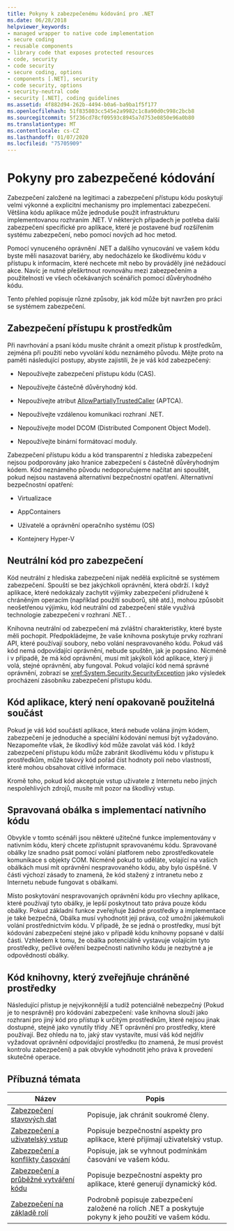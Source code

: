 ```yaml
---
title: Pokyny k zabezpečenému kódování pro .NET
ms.date: 06/28/2018
helpviewer_keywords:
- managed wrapper to native code implementation
- secure coding
- reusable components
- library code that exposes protected resources
- code, security
- code security
- secure coding, options
- components [.NET], security
- code security, options
- security-neutral code
- security [.NET], coding guidelines
ms.assetid: 4f882d94-262b-4494-b0a6-ba9ba1f5f177
ms.openlocfilehash: 51f835803cc545e2a9982c1c8a90d0c998c2bcb8
ms.sourcegitcommit: 5f236cd78cf09593c8945a7d753e0850e96a0b80
ms.translationtype: MT
ms.contentlocale: cs-CZ
ms.lasthandoff: 01/07/2020
ms.locfileid: "75705909"
---
```

# <a name="secure-coding-guidelines"></a>Pokyny pro zabezpečené kódování

Zabezpečení založené na legitimaci a zabezpečení přístupu kódu poskytují velmi výkonné a explicitní mechanismy pro implementaci zabezpečení. Většina kódu aplikace může jednoduše použít infrastrukturu implementovanou rozhraním .NET. V některých případech je potřeba další zabezpečení specifické pro aplikace, které je postavené buď rozšířením systému zabezpečení, nebo pomocí nových ad hoc metod.

Pomocí vynuceného oprávnění .NET a dalšího vynucování ve vašem kódu byste měli nasazovat bariéry, aby nedocházelo ke škodlivému kódu v přístupu k informacím, které nechcete mít nebo by prováděly jiné nežádoucí akce. Navíc je nutné přeškrtnout rovnováhu mezi zabezpečením a použitelností ve všech očekávaných scénářích pomocí důvěryhodného kódu.

Tento přehled popisuje různé způsoby, jak kód může být navržen pro práci se systémem zabezpečení.

## <a name="securing-resource-access"></a>Zabezpečení přístupu k prostředkům

Při navrhování a psaní kódu musíte chránit a omezit přístup k prostředkům, zejména při použití nebo vyvolání kódu neznámého původu. Mějte proto na paměti následující postupy, abyste zajistili, že je váš kód zabezpečený:

- Nepoužívejte zabezpečení přístupu kódu (CAS).

- Nepoužívejte částečně důvěryhodný kód.

- Nepoužívejte atribut [AllowPartiallyTrustedCaller](xref:System.Security.AllowPartiallyTrustedCallersAttribute) (APTCA).

- Nepoužívejte vzdálenou komunikaci rozhraní .NET.

- Nepoužívejte model DCOM (Distributed Component Object Model).

- Nepoužívejte binární formátovací moduly.

Zabezpečení přístupu kódu a kód transparentní z hlediska zabezpečení nejsou podporovány jako hranice zabezpečení s částečně důvěryhodným kódem. Kód neznámého původu nedoporučujeme načítat ani spouštět, pokud nejsou nastavená alternativní bezpečnostní opatření. Alternativní bezpečnostní opatření:

- Virtualizace

- AppContainers

- Uživatelé a oprávnění operačního systému (OS)

- Kontejnery Hyper-V

## <a name="security-neutral-code"></a>Neutrální kód pro zabezpečení

Kód neutrální z hlediska zabezpečení nijak nedělá explicitně se systémem zabezpečení. Spouští se bez jakýchkoli oprávnění, která obdrží. I když aplikace, které nedokázaly zachytit výjimky zabezpečení přidružené k chráněným operacím (například použití souborů, sítě atd.), mohou způsobit neošetřenou výjimku, kód neutrální od zabezpečení stále využívá technologie zabezpečení v rozhraní .NET. .

Knihovna neutrální od zabezpečení má zvláštní charakteristiky, které byste měli pochopit. Předpokládejme, že vaše knihovna poskytuje prvky rozhraní API, které používají soubory, nebo volání nespravovaného kódu. Pokud váš kód nemá odpovídající oprávnění, nebude spuštěn, jak je popsáno. Nicméně i v případě, že má kód oprávnění, musí mít jakýkoli kód aplikace, který ji volá, stejné oprávnění, aby fungoval. Pokud volající kód nemá správné oprávnění, zobrazí se <xref:System.Security.SecurityException> jako výsledek procházení zásobníku zabezpečení přístupu kódu.

## <a name="application-code-that-isnt-a-reusable-component"></a>Kód aplikace, který není opakovaně použitelná součást

Pokud je váš kód součástí aplikace, která nebude volána jiným kódem, zabezpečení je jednoduché a speciální kódování nemusí být vyžadováno. Nezapomeňte však, že škodlivý kód může zavolat váš kód. I když zabezpečení přístupu kódu může zabránit škodlivému kódu v přístupu k prostředkům, může takový kód pořád číst hodnoty polí nebo vlastností, které mohou obsahovat citlivé informace.

Kromě toho, pokud kód akceptuje vstup uživatele z Internetu nebo jiných nespolehlivých zdrojů, musíte mít pozor na škodlivý vstup.

## <a name="managed-wrapper-to-native-code-implementation"></a>Spravovaná obálka s implementací nativního kódu

Obvykle v tomto scénáři jsou některé užitečné funkce implementovány v nativním kódu, který chcete zpřístupnit spravovanému kódu. Spravované obálky lze snadno psát pomocí volání platforem nebo zprostředkovatele komunikace s objekty COM. Nicméně pokud to uděláte, volající na vašich obálkách musí mít oprávnění nespravovaného kódu, aby bylo úspěšné. V části výchozí zásady to znamená, že kód stažený z intranetu nebo z Internetu nebude fungovat s obálkami.

Místo poskytování nespravovaných oprávnění kódu pro všechny aplikace, které používají tyto obálky, je lepší poskytnout tato práva pouze kódu obálky. Pokud základní funkce zveřejňuje žádné prostředky a implementace je také bezpečná, Obálka musí vyhodnotit její práva, což umožní jakémukoli volání prostřednictvím kódu. V případě, že se jedná o prostředky, musí být kódování zabezpečení stejné jako v případě kódu knihovny popsané v další části. Vzhledem k tomu, že obálka potenciálně vystavuje volajícím tyto prostředky, pečlivé ověření bezpečnosti nativního kódu je nezbytné a je odpovědností obálky.

## <a name="library-code-that-exposes-protected-resources"></a>Kód knihovny, který zveřejňuje chráněné prostředky

Následující přístup je nejvýkonnější a tudíž potenciálně nebezpečný (Pokud je to nesprávně) pro kódování zabezpečení: vaše knihovna slouží jako rozhraní pro jiný kód pro přístup k určitým prostředkům, které nejsou jinak dostupné, stejně jako vynutily třídy .NET oprávnění pro prostředky, které používají. Bez ohledu na to, jaký stav vystavíte, musí váš kód nejdřív vyžadovat oprávnění odpovídající prostředku (to znamená, že musí provést kontrolu zabezpečení) a pak obvykle vyhodnotit jeho práva k provedení skutečné operace.

## <a name="related-topics"></a>Příbuzná témata

|Název|Popis|
|-----------|-----------------|
|[Zabezpečení stavových dat](securing-state-data.md)|Popisuje, jak chránit soukromé členy.|
|[Zabezpečení a uživatelský vstup](security-and-user-input.md)|Popisuje bezpečnostní aspekty pro aplikace, které přijímají uživatelský vstup.|
|[Zabezpečení a konflikty časování](security-and-race-conditions.md)|Popisuje, jak se vyhnout podmínkám časování ve vašem kódu.|
|[Zabezpečení a průběžné vytváření kódu](security-and-on-the-fly-code-generation.md)|Popisuje bezpečnostní aspekty pro aplikace, které generují dynamický kód.|
|[Zabezpečení na základě rolí](role-based-security.md)|Podrobně popisuje zabezpečení založené na rolích .NET a poskytuje pokyny k jeho použití ve vašem kódu.|
